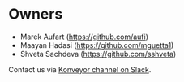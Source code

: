 # Owners

- Marek Aufart (https://github.com/aufi)
- Maayan Hadasi (https://github.com/mguetta1)
- Shveta Sachdeva (https://github.com/sshveta)

Contact us via [Konveyor channel on Slack](https://www.konveyor.io/slack/).
